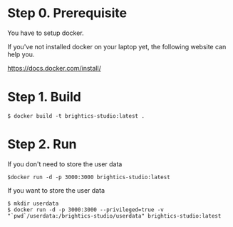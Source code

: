 # Step 0. Prerequisite
You have to setup docker.

If you've not installed docker on your laptop yet, the following website can help you.

https://docs.docker.com/install/

# Step 1. Build
```console
$ docker build -t brightics-studio:latest .
```


# Step 2. Run
If you don't need to store the user data
```console
$docker run -d -p 3000:3000 brightics-studio:latest
```

If you want to store the user data
```console
$ mkdir userdata
$ docker run -d -p 3000:3000 --privileged=true -v "`pwd`/userdata:/brightics-studio/userdata" brightics-studio:latest
```
